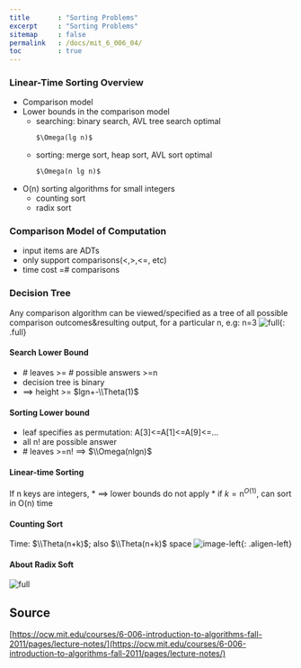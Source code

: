 ```yaml
---
title       : "Sorting Problems"
excerpt     : "Sorting Problems"
sitemap     : false
permalink   : /docs/mit_6_006_04/
toc         : true
---
```



### Linear-Time Sorting Overview
* Comparison model
* Lower bounds in the comparison model
  - searching: binary search, AVL tree search optimal 
    ```markdown
    $\Omega(lg n)$
    ```
  - sorting: merge sort, heap sort, AVL sort optimal
    ```markdown
    $\Omega(n lg n)$
    ```
* O(n) sorting algorithms for small integers
  - counting sort
  - radix sort

### Comparison Model of Computation
* input items are ADTs
* only support comparisons(<,>,<=, etc)
* time cost =# comparisons

### Decision Tree
Any comparison algorithm can be viewed/specified as a tree of all possible comparison outcomes&resulting output, for a particular n, e.g: n=3
![full](https://hostux.social/system/media_attachments/files/109/792/412/686/129/682/original/d5cbbddf2d8ef7ce.jpeg){: .full}

#### Search Lower Bound
* \# leaves >= \# possible answers >=n
* decision tree is binary
* ==> height >= $lgn+-\\Theta(1)$

#### Sorting Lower bound
* leaf specifies as permutation: A[3]<=A[1]<=A[9]<=...
* all n! are possible answer
* \# leaves >=n! ==> $\\Omega(nlgn)$

#### Linear-time Sorting
If n keys are integers,
    * ==> lower bounds do not apply
    * if $k=\mathrm{n}^{O(1)}$, can sort in O(n) time

#### Counting Sort
Time: $\\Theta(n+k)$; also $\\Theta(n+k)$ space
![image-left](https://hostux.social/system/media_attachments/files/109/792/525/563/444/839/original/05ed5d0a71d4215a.jpeg){: .aligen-left}

#### About Radix Soft 
![full](https://hostux.social/system/media_attachments/files/109/792/564/978/371/751/original/e38c2de5f9218910.jpeg)


## Source
[https://ocw.mit.edu/courses/6-006-introduction-to-algorithms-fall-2011/pages/lecture-notes/](https://ocw.mit.edu/courses/6-006-introduction-to-algorithms-fall-2011/pages/lecture-notes/)